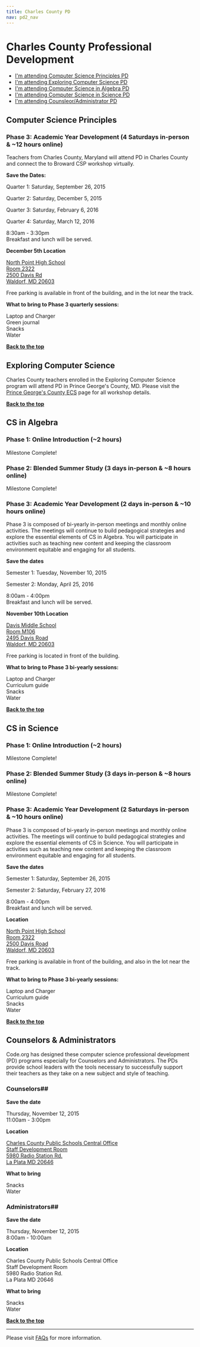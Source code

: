```yaml
---
title: Charles County PD
nav: pd2_nav
---
```

<a id="top"></a>

# Charles County Professional Development

- [I'm attending Computer Science Principles PD](#csp)
- [I'm attending Exploring Computer Science PD](#ecs)
- [I'm attending Computer Science in Algebra PD](#algebra)
- [I'm attending Computer Science in Science PD](#science)
- [I'm attending Counsleor/Administrator PD](#counselor-admin)

<a id="csp"></a>
## Computer Science Principles

### Phase 3: Academic Year Development (4 Saturdays in-person & ~12 hours online) ###

Teachers from Charles County, Maryland will attend PD in Charles County and connect the to Broward CSP workshop virtually. 

**Save the Dates:**

Quarter 1: Saturday, September 26, 2015

Quarter 2: Saturday, December 5, 2015

Quarter 3: Saturday, February 6, 2016

Quarter 4: Saturday, March 12, 2016

8:30am - 3:30pm<br/>
Breakfast and lunch will be served.


**December 5th Location**


[North Point High School
<br/>
Room 2322<br/>
2500 Davis Rd<br/> Waldorf, MD 20603](https://www.google.com/maps/place/North+Point+High+School/@38.641421,-76.977075,15z/data=!4m2!3m1!1s0x0:0xe09e4df8de5e0883?sa=X&ved=0CG8Q_BIwCmoVChMIisaexqCYyQIVSjqICh2_Tw5f)

Free parking is available in front of the building, and  in the lot near the track.

**What to bring to Phase 3 quarterly sessions:**

Laptop and Charger
<br/>
Green journal
<br/>
Snacks
<br/>
Water

[**Back to the top**](#top)

<a id="ecs"></a>

## Exploring Computer Science

Charles County teachers enrolled in the Exploring Computer Science program will attend PD in Prince George's County, MD. Please visit the [Prince George's County ECS](/educate/pd/15-16/pg) page for all workshop details. 


[**Back to the top**](#top)


<a id="algebra"></a>

## CS in Algebra

### Phase 1: Online Introduction (~2 hours) ###

Milestone Complete!


### Phase 2: Blended Summer Study (3 days in-person & ~8 hours online)  ###



Milestone Complete!




### Phase 3: Academic Year Development (2 days in-person & ~10 hours online) ###
Phase 3 is composed of bi-yearly in-person meetings and monthly online activities. The meetings will continue to build pedagogical strategies and explore the essential elements of CS in Algebra. You will participate in activities such as teaching new content and keeping the classroom environment equitable and engaging for all students.


**Save the dates**

Semester 1: Tuesday, November 10, 2015 

Semester 2: Monday, April 25, 2016 

8:00am - 4:00pm<br/>
Breakfast and lunch will be served.

**November 10th Location**

[Davis Middle School<br/> 
Room M106<br/>
2495 Davis Road<br/> Waldorf, MD 20603<br/>](https://www.google.com/maps/place/Theodore+G.+Davis+Middle+School/@38.6439309,-76.980812,17z/data=!4m7!1m4!3m3!1s0x89b7a6450a61994f:0x243a36d628a4dc38!2s2495+Davis+Rd,+Waldorf,+MD+20603!3b1!3m1!1s0x0000000000000000:0xdbec86eff9510bcb)

Free parking is located in front of the building.

**What to bring to Phase 3 bi-yearly sessions:**

Laptop and Charger
<br/>
Curriculum guide
<br/>
Snacks
<br/>
Water


[**Back to the top**](#top)

<a id="science"></a>

## CS in Science

### Phase 1: Online Introduction (~2 hours) ###

Milestone Complete!

### Phase 2: Blended Summer Study (3 days in-person & ~8 hours online) ###

Milestone Complete!



### Phase 3: Academic Year Development (2 Saturdays in-person & ~10 hours online) ###

Phase 3 is composed of bi-yearly in-person meetings and monthly online activities. The meetings will continue to build pedagogical strategies and explore the essential elements of CS in Science. You will participate in activities such as teaching new content and keeping the classroom environment equitable and engaging for all students.


**Save the dates**

Semester 1: Saturday, September 26, 2015 

Semester 2: Saturday, February 27, 2016 

8:00am - 4:00pm<br/>
Breakfast and lunch will be served. 

**Location**

[North Point High School<br/>
Room 2322<br/>
2500 Davis Road<br/> 
Waldorf, MD 20603](https://www.google.com/maps/place/North+Point+High+School/@38.641421,-76.977075,15z/data=!4m2!3m1!1s0x0:0xe09e4df8de5e0883?sa=X&ved=0CG8Q_BIwCmoVChMIisaexqCYyQIVSjqICh2_Tw5f)

Free parking is available in front of the building, and also in the lot near the track.

**What to bring to Phase 3 bi-yearly sessions:**

Laptop and Charger
<br/>
Curriculum guide
<br/>
Snacks
<br/>
Water


[**Back to the top**](#top)

<a id="counselor-admin"></a>


## Counselors & Administrators

Code.org has designed these computer science professional development (PD) programs especially for Counselors and Administrators. The PDs provide school leaders with the tools necessary to successfully support their teachers as they take on a new subject and style of teaching. 


### Counselors##

**Save the date**

Thursday, November 12, 2015 <br/>
11:00am - 3:00pm


**Location**

[Charles County Public Schools Central Office<br/>
Staff Development Room<br/>
5980 Radio Station Rd.<br/>
La Plata MD 20646<br/>](https://www.google.com/maps/place/Charles+County+Public+Schools/@38.5490763,-76.9494484,17z/data=!4m7!1m4!3m3!1s0x89b709a6d3ee22c3:0xefd796aeca6573d2!2s5980+Radio+Station+Rd,+La+Plata,+MD+20646!3b1!3m1!1s0x0000000000000000:0x1f85716d87e60113)

**What to bring**

Snacks
<br/>
Water

### Administrators##

**Save the date**

Thursday, November 12, 2015 <br/>
8:00am - 10:00am

**Location**

Charles County Public Schools Central Office<br/>
Staff Development Room<br/>
5980 Radio Station Rd.<br/>
La Plata MD 20646<br/>

**What to bring**

Snacks
<br/>
Water

[**Back to the top**](#top)

----------
Please visit [FAQs](/educate/pd/15-16/faq) for more information.

<br />
<br />